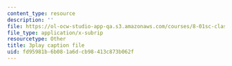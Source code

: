 ```yaml
---
content_type: resource
description: ''
file: https://ol-ocw-studio-app-qa.s3.amazonaws.com/courses/8-01sc-classical-mechanics-fall-2016/fd95981b6b081a6dcb98413c873b062f_KmGPMec8-iU.srt
file_type: application/x-subrip
resourcetype: Other
title: 3play caption file
uid: fd95981b-6b08-1a6d-cb98-413c873b062f
---
```

